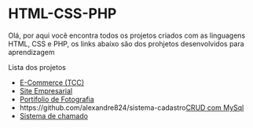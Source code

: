 # HTML-CSS-PHP

Olá, por aqui você encontra todos os projetos criados com as linguagens HTML, CSS e PHP, os links abaixo são dos prohjetos desenvolvidos para aprendizagem

Lista dos projetos 
<br>
<ul>
  <li><a href="https://github.com/alexandre824/Project_ecommerce_TCC" target="_blank">E-Commerce (TCC)</a></li>
  <li><a href="https://github.com/alexandre824/site-Vulcan" target="_blank">Site Empresarial</a></li>
  <li><a href="https://github.com/alexandre824/Site-de-fotografia" target="_blank">Portifolio de Fotografia</a></li>
  <li>https://github.com/alexandre824/sistema-cadastro<a href="" target="_blank">CRUD com MySql</a></li>
  <li><a href="https://github.com/alexandre824/MODELO-SISTEMA-DE-CHAMADO" target="_blank">Sistema de chamado</a></li>
<!--     <li><a href="" target="_blank">NOME</a></li> -->
</ul>
